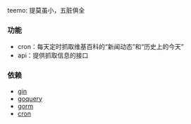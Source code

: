 teemo: 提莫虽小，五脏俱全

### 功能
- cron：每天定时抓取维基百科的“新闻动态”和“历史上的今天”
- api：提供抓取信息的接口

### 依赖

- [gin](https://github.com/gin-gonic/gin)
- [goquery](https://github.com/PuerkitoBio/goquery)
- [gorm](https://github.com/jinzhu/gorm)
- [cron](https://github.com/robfig/cron)